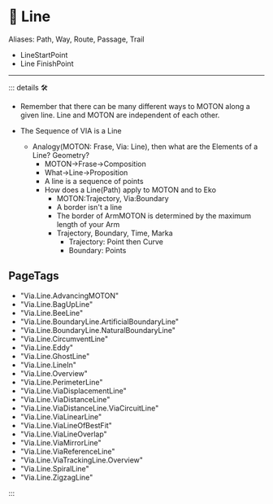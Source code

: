 # 🔻 <via>Line</via>

>

Aliases: Path, Way, Route, Passage, Trail

- LineStartPoint
- Line FinishPoint

---

<!-- =================================================== -->
<!-- =================================================== -->
<!-- =================================================== -->
<!-- =================================================== -->
<!-- =================================================== -->
::: details 🛠

- Remember that there can be many different ways to MOTON along a given line. Line and MOTON are independent of each other.

- The Sequence of VIA is a Line
    - Analogy(MOTON: Frase, Via: Line), then what are the Elements of a Line? Geometry?
        - MOTON->Frase->Composition
        - What->Line->Proposition
        - A line is a sequence of points
        - How does a Line(Path) apply to MOTON and to Eko
            - MOTON:Trajectory, Via:Boundary
            - A border isn't a line
            - The border of ArmMOTON is determined by the maximum length of your Arm
            - Trajectory, Boundary, Time, Marka
                - Trajectory: Point then Curve
                - Boundary: Points

<h2>PageTags</h2>

- "Via.Line.AdvancingMOTON"
- "Via.Line.BagUpLine"
- "Via.Line.BeeLine"
- "Via.Line.BoundaryLine.ArtificialBoundaryLine"
- "Via.Line.BoundaryLine.NaturalBoundaryLine"
- "Via.Line.CircumventLine"
- "Via.Line.Eddy"
- "Via.Line.GhostLine"
- "Via.Line.LineIn"
- "Via.Line.Overview"
- "Via.Line.PerimeterLine"
- "Via.Line.ViaDisplacementLine"
- "Via.Line.ViaDistanceLine"
- "Via.Line.ViaDistanceLine.ViaCircuitLine"
- "Via.Line.ViaLinearLine"
- "Via.Line.ViaLineOfBestFit"
- "Via.Line.ViaLineOverlap"
- "Via.Line.ViaMirrorLine"
- "Via.Line.ViaReferenceLine"
- "Via.Line.ViaTrackingLine.Overview"
- "Via.Line.SpiralLine"
- "Via.Line.ZigzagLine"

:::
